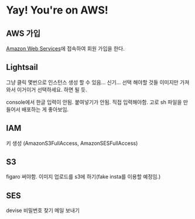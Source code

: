 # Yay! You're on AWS! 

## AWS 가입

[Amazon Web Services](https://aws.amazon.com/ko/)에 접속하여 회원 가입을 한다.

## Lightsail

그냥 클릭 몇번으로 인스턴스 생성 할 수 있음... 신기...
선택 해야할 것들 이미지만 가져와서 이거이거 선택하세요. 하면 될 듯.

console에서 한글 입력이 안됨.
붙여넣기가 안됨. 직접 입력해야함. 고로 sh 파일을 만들어서 배포하는 게 좋아보임.

## IAM

키 생성 (AmazonS3FullAccess, AmazonSESFullAccess)


## S3


figaro 써야함.
이미지 업로드를 s3에 하기(fake insta를 이용할 예정임.)


## SES


devise 비밀번호 찾기 메일 보내기

